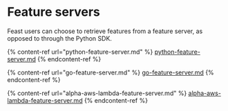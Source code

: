 # Feature servers

Feast users can choose to retrieve features from a feature server, as opposed to through the Python SDK.

{% content-ref url="python-feature-server.md" %}
[python-feature-server.md](python-feature-server.md)
{% endcontent-ref %}

{% content-ref url="go-feature-server.md" %}
[go-feature-server.md](go-feature-server.md)
{% endcontent-ref %}

{% content-ref url="alpha-aws-lambda-feature-server.md" %}
[alpha-aws-lambda-feature-server.md](alpha-aws-lambda-feature-server.md)
{% endcontent-ref %}